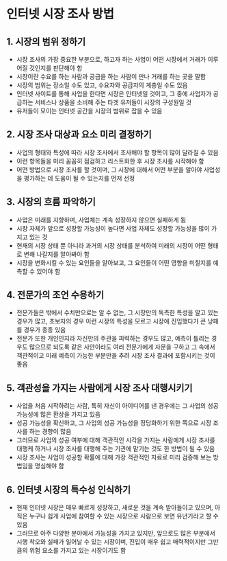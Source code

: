 # 인터넷 시장 조사 방법

## 1. 시장의 범위 정하기

- 시장 조사의 가장 중요한 부분으로, 하고자 하는 사업이 어떤 시장에서 거래가 이루어질 것인지를 판단해야 함
- 시장이란 수요를 하는 사람과 공급을 하는 사람이 만나 거래를 하는 곳을 말함
- 시장의 범위는 장소일 수도 있고, 수요자와 공급자의 계층일 수도 있음
- 인터넷 사이트를 통해 사업을 한다면 시장은 인터넷일 것이고, 그 중에 사업자가 공급하는 서비스나 상품을 소비해 주는 타겟 유저들이 시장의 구성원일 것
- 유저들이 모이는 인터넷 공간을 시장의 범위로 잡을 수 있음

## 2. 시장 조사 대상과 요소 미리 결정하기

- 사업의 형태와 특성에 따라 시장 조사에서 조사해야 할 항목이 많이 달라질 수 있음
- 이런 항목들을 미리 꼼꼼히 점검하고 리스트화한 후 시장 조사를 시작해야 함
- 어떤 방법으로 시장 조사를 할 것이며, 그 시장에 대해서 어떤 부분을 알아야 사업성을 평가하는 데 도움이 될 수 있는지를 먼저 선정

## 3. 시장의 흐름 파악하기

- 사업은 미래를 지향하며, 사업체는 계속 성장하지 않으면 실패하게 됨
- 시장 자체가 앞으로 성장할 가능성이 높다면 사업 자체도 성장할 가능성을 많이 가지고 있는 것
- 현재의 시장 상태 뿐 아니라 과거의 시장 상태를 분석하여 미래의 시장이 어떤 형태로 변해 나갈지를 알아봐야 함
- 시장을 변화시킬 수 있는 요인들을 알아보고, 그 요인들이 어떤 영향을 미칠지를 예측할 수 있어야 함

## 4. 전문가의 조언 수용하기

- 전문가들은 밖에서 수치만으로는 알 수 없는, 그 시장만의 독측한 특성을 알고 있는 경우가 많고, 초보자의 경우 이런 시장의 특성을 모르고 시장에 진입했다가 큰 낭패를 경우가 종종 있음
- 전문가 또한 개인인지라 자신만의 주관을 피력하는 경우도 많고, 예측이 틀리는 경우도 많으므로 되도록 같은 사안이라도 여러 전문가에게 자문을 구하고 그 속에서 객관적이고 미래 예측이 가능한 부분만을 추려 시장 조사 결과에 포함시키는 것이 좋음

## 5. 객관성을 가지는 사람에게 시장 조사 대행시키기

- 사업을 처음 시작하려는 사람, 특히 자신이 아이디어를 낸 경우에는 그 사업의 성공 가능성에 많은 환상을 가지고 있음
- 성공 가능성을 확신하고, 그 사업의 성공 가능성을 정당화하기 위한 쪽으로 시장 조사를 하는 경향이 많음
- 그러므로 사업의 성공 여부에 대해 객관적인 시각을 가지는 사람에게 시장 조사를 대행케 하거나 시장 조사를 대행해 주는 기관에 맡기는 것도 한 방법이 될 수 있음
- 시장 조사는 사업이 성공할 확률에 대해 가장 객관적인 자료로 미리 검증해 보는 방법임을 명심해야 함

## 6. 인터넷 시장의 특수성 인식하기

- 현재 인터넷 시장은 매우 빠르게 성장하고, 새로운 것을 계속 받아들이고 있으며, 아직은 누구나 쉽게 사업에 참여할 수 있는 시장으로 사람으로 보면 유년기라고 할 수 있음
- 그러므로 아주 다양한 분야에서 가능성을 가지고 있지만, 앞으로도 많은 부분에서 시행 착오와 실패가 일어날 수 있는 시장이며, 진입이 매우 쉽고 매력적이지만 그만큼의 위험 요소를 가지고 있는 시장이기도 함